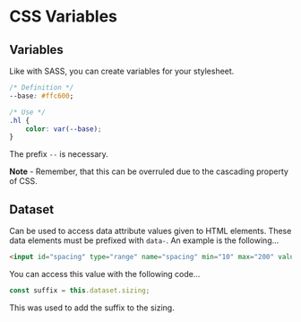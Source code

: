 # CSS Variables


## Variables

Like with SASS, you can create variables for your stylesheet.

``` CSS
/* Definition */
--base: #ffc600;

/* Use */
.hl {
    color: var(--base);
}
```

The prefix `--` is necessary.

**Note** - Remember, that this can be overruled due to the cascading property of CSS.

## Dataset

Can be used to access data attribute values given to HTML elements. These data elements must be prefixed with `data-`. An example is the following...

``` html
<input id="spacing" type="range" name="spacing" min="10" max="200" value="10" data-sizing="px">
```

You can access this value with the following code...

``` javascript
const suffix = this.dataset.sizing;
```
This was used to add the suffix to the sizing.